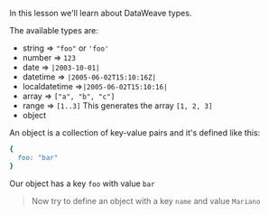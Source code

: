 In this lesson we'll learn about DataWeave types.

The available types are:

* string => `"foo"` or `'foo'`
* number => `123`
* date => `|2003-10-01|`
* datetime => `|2005-06-02T15:10:16Z|`
* localdatetime =>`|2005-06-02T15:10:16|`
* array => `["a", "b", "c"]`
* range => `[1..3]` This generates the array `[1, 2, 3]`
* object<br/>

An object is a collection of key-value pairs and it's defined like this:

```ruby
{
  foo: "bar"
}
```

Our object has a key `foo` with value `bar`

>Now try to define an object with a key `name` and value `Mariano`
